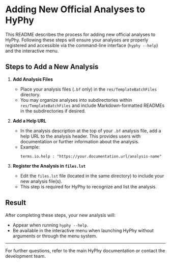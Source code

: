# Adding New Official Analyses to HyPhy

This README describes the process for adding new official analyses to HyPhy. Following these steps will ensure your analyses are properly registered and accessible via the command-line interface (`hyphy --help`) and the interactive menu.

## Steps to Add a New Analysis

1. **Add Analysis Files**
   - Place your analysis files (`.bf` only) in the `res/TemplateBatchFiles` directory.
   - You may organize analyses into subdirectories within `res/TemplateBatchFiles` and include Markdown-formatted READMEs in the subdirectories if desired.

2. **Add a Help URL**
   - In the analysis description at the top of your `.bf` analysis file, add a help URL to the analysis header. This provides users with documentation or further information about the analysis.
   - Example:
     ```
     terms.io.help : "https://your.documentation.url/analysis-name"
     ```

3. **Register the Analysis in `files.lst`**
   - Edit the `files.lst` file (located in the same directory) to include your new analysis file(s).
   - This step is required for HyPhy to recognize and list the analysis.

## Result

After completing these steps, your new analysis will:
- Appear when running `hyphy --help`.
- Be available in the interactive menu when launching HyPhy without arguments or through the menu system.

---

For further questions, refer to the main HyPhy documentation or contact the development team.